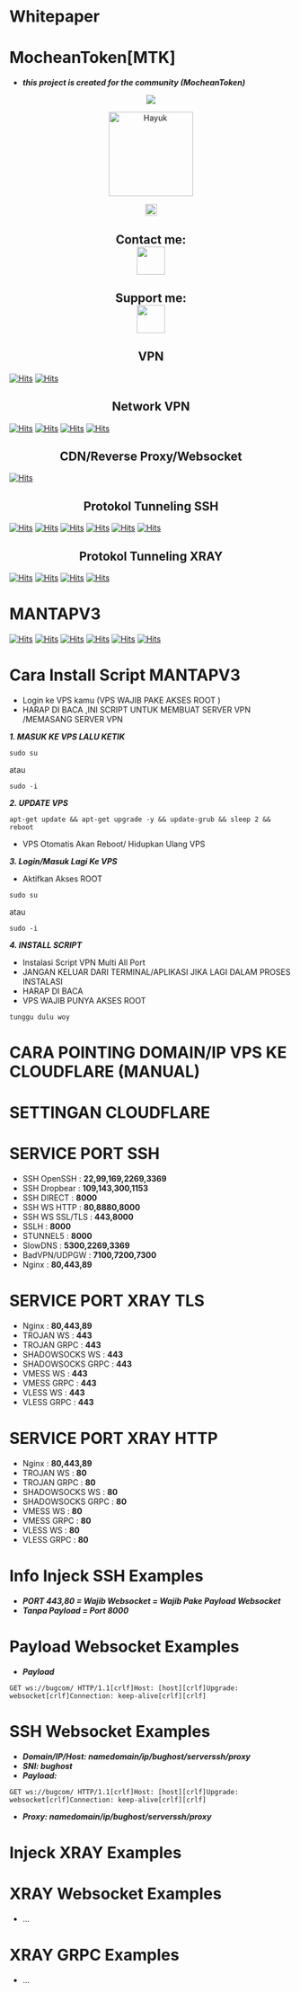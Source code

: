# Whitepaper

# MocheanToken[MTK]
- ***this project is created for the community (MocheanToken)***


<p align="center">
<img src="https://ibb.co/tqYNmdK" />
</p>

<p align='center'><a href="https://ibb.co/tqYNmdK"><img src="https://raw.githubusercontent.com/MocheanToken/.github/master/kotori2.png?r=82s" width="150" alt="Hayuk"/></a></p>

<p align="center">
<img height=21 src="https://komarev.com/ghpvc/?username=fisabiliyusri">
</p>
<div height='45' align="center">
<h2>Contact me: <br>
<a href="https://facebook.com/sulaiman.xl"> <img src="https://cdn.jsdelivr.net/npm/simple-icons@3.0.1/icons/facebook.svg" height='50'> </a>
<h2>Support me: <br>
<a href="https://trakteer.id/sulaiman-l/tip"> <img src="https://cdn.trakteer.id/images/embed/trbtn-red-6.png" height='50'> </a>
</h2>
</div>
</p> 
<h2 align="center">VPN</h2>

[![Hits](https://img.shields.io/badge/SSH-F38020?style=for-the-badge&logo=Cloudflare&logoColor=white&edge_flat=false)](https://github.com/fisabiliyusri/MANTAPV3)
[![Hits](https://img.shields.io/badge/XRAY-F38020?style=for-the-badge&logo=Cloudflare&logoColor=white&edge_flat=false)](https://github.com/fisabiliyusri/MANTAPV3)
</h2>
<h2 align="center">Network VPN</h2>

[![Hits](https://img.shields.io/badge/SSH-Direct-F38020?style=for-the-badge&logo=Cloudflare&logoColor=white&edge_flat=false)](https://github.com/fisabiliyusri/MANTAPV3)
[![Hits](https://img.shields.io/badge/SSH-Websocket-F38020?style=for-the-badge&logo=Cloudflare&logoColor=white&edge_flat=false)](https://github.com/fisabiliyusri/MANTAPV3)
[![Hits](https://img.shields.io/badge/XRAY-Websocket-F38020?style=for-the-badge&logo=Cloudflare&logoColor=white&edge_flat=false)](https://github.com/fisabiliyusri/MANTAPV3)
[![Hits](https://img.shields.io/badge/XRAY-GRPC-F38020?style=for-the-badge&logo=Cloudflare&logoColor=white&edge_flat=false)](https://github.com/fisabiliyusri/MANTAPV3)
</h2>
<h2 align="center">CDN/Reverse Proxy/Websocket</h2>

[![Hits](https://img.shields.io/badge/Domain_Cloudflare_Only-F38020?style=for-the-badge&logo=Cloudflare&logoColor=white&edge_flat=false)](https://github.com/fisabiliyusri/MANTAPV3)
</h2>
<h2 align="center">Protokol Tunneling SSH</h2>

[![Hits](https://img.shields.io/badge/SSH_OpenSSH-F38020?style=for-the-badge&logo=Cloudflare&logoColor=white&edge_flat=false)](https://github.com/fisabiliyusri/MANTAPV3)
[![Hits](https://img.shields.io/badge/SSH_Dropber-F38020?style=for-the-badge&logo=Cloudflare&logoColor=white&edge_flat=false)](https://github.com/fisabiliyusri/MANTAPV3)
[![Hits](https://img.shields.io/badge/SSH_SSLH-F38020?style=for-the-badge&logo=Cloudflare&logoColor=white&edge_flat=false)](https://github.com/fisabiliyusri/MANTAPV3)
[![Hits](https://img.shields.io/badge/SSH_Stunnel5-F38020?style=for-the-badge&logo=Cloudflare&logoColor=white&edge_flat=false)](https://github.com/fisabiliyusri/MANTAPV3)
[![Hits](https://img.shields.io/badge/SSH_Websocket-F38020?style=for-the-badge&logo=Cloudflare&logoColor=white&edge_flat=false)](https://github.com/fisabiliyusri/MANTAPV3)
[![Hits](https://img.shields.io/badge/SSH_SlowDNS-F38020?style=for-the-badge&logo=Cloudflare&logoColor=white&edge_flat=false)](https://github.com/fisabiliyusri/MANTAPV3)
</h2>
<h2 align="center">Protokol Tunneling XRAY</h2>

[![Hits](https://img.shields.io/badge/XRAY_VLESS-F38020?style=for-the-badge&logo=Cloudflare&logoColor=white&edge_flat=false)](https://github.com/fisabiliyusri/MANTAPV3)
[![Hits](https://img.shields.io/badge/XRAY_VMESS-F38020?style=for-the-badge&logo=Cloudflare&logoColor=white&edge_flat=false)](https://github.com/fisabiliyusri/MANTAPV3)
[![Hits](https://img.shields.io/badge/XRAY_TROJAN-F38020?style=for-the-badge&logo=Cloudflare&logoColor=white&edge_flat=false)](https://github.com/fisabiliyusri/MANTAPV3)
[![Hits](https://img.shields.io/badge/XRAY_SHADOWSOCKS-F38020?style=for-the-badge&logo=Cloudflare&logoColor=white&edge_flat=false)](https://github.com/fisabiliyusri/MANTAPV3)
</h2>

# MANTAPV3
[![Hits](https://hits.seeyoufarm.com/api/count/incr/badge.svg?url=https%3A%2F%2Fgithub.com%2Ffisabiliyusri%2FMANTAPV3&count_bg=%2379C83D&title_bg=%23555555&icon=monster.svg&icon_color=%23FF0000&title=Di+Lihat&edge_flat=false)](https://hits.seeyoufarm.com)
[![Hits](https://hits.seeyoufarm.com/api/count/incr/badge.svg?url=https://github.com/fisabiliyusri/MANTAPV3&count_bg=%2379C83D&title_bg=%23555555&icon=angularjs.svg&icon_color=%23FF0000&title=Di+Lihat&edge_flat=false)](https://hits.seeyoufarm.com)
[![Hits](https://hits.seeyoufarm.com/api/count/incr/badge.svg?url=https%3A%2F%2Fgithub.com%2Ffisabiliyusri%2FMANTAPV3&count_bg=%2379C83D&title_bg=%23555555&icon=notion.svg&icon_color=%2301021C&title=Di+Lihat&edge_flat=false)](https://hits.seeyoufarm.com)
[![Hits](https://hits.seeyoufarm.com/api/count/incr/badge.svg?url=https%3A%2F%2Fgithub.com%2Ffisabiliyusri%2FMANTAPV3&count_bg=%2379C83D&title_bg=%23555555&icon=t-mobile.svg&icon_color=%23FAC805&title=Di+Lihat&edge_flat=true)](https://hits.seeyoufarm.com)
[![Hits](https://hits.seeyoufarm.com/api/count/incr/badge.svg?url=https://github.com/fisabiliyusri/MANTAPV3&count_bg=%2379C83D&title_bg=%23555555&icon=angular.svg&icon_color=%2338FF00&title=Di+Lihat&edge_flat=false)](https://hits.seeyoufarm.com)
[![Hits](https://hits.seeyoufarm.com/api/count/incr/badge.svg?url=https://github.com/fisabiliyusri/MANTAPV3&count_bg=%2379C83D&title_bg=%23555555&icon=pixiv.svg&icon_color=%2300BDFF&title=Di+Lihat&edge_flat=false)](https://hits.seeyoufarm.com)

# Cara Install Script MANTAPV3
- Login ke VPS kamu (VPS WAJIB PAKE AKSES ROOT )
- HARAP DI BACA ,INI SCRIPT UNTUK MEMBUAT SERVER VPN /MEMASANG SERVER VPN

***1. MASUK KE VPS LALU KETIK***
```
sudo su
```
atau
```
sudo -i
```

***2. UPDATE VPS***

```
apt-get update && apt-get upgrade -y && update-grub && sleep 2 && reboot
```
- VPS Otomatis Akan Reboot/ Hidupkan Ulang VPS

***3. Login/Masuk Lagi Ke VPS***
- Aktifkan Akses ROOT
```
sudo su
```
atau
```
sudo -i
```
***4. INSTALL SCRIPT***
- Instalasi Script VPN Multi All Port
- JANGAN KELUAR DARI TERMINAL/APLIKASI JIKA LAGI DALAM PROSES INSTALASI
- HARAP DI BACA
- VPS WAJIB PUNYA AKSES ROOT
```
tunggu dulu woy
```

# CARA POINTING DOMAIN/IP VPS KE CLOUDFLARE (MANUAL)

# SETTINGAN CLOUDFLARE


# SERVICE PORT SSH
- SSH OpenSSH      : **22,99,169,2269,3369**
- SSH Dropbear     : **109,143,300,1153**
- SSH DIRECT       : **8000**
- SSH WS HTTP      : **80,8880,8000**
- SSH WS SSL/TLS   : **443,8000**
- SSLH             : **8000**
- STUNNEL5         : **8000**
- SlowDNS          : **5300,2269,3369**
- BadVPN/UDPGW      : **7100,7200,7300**
- Nginx             : **80,443,89**

# SERVICE PORT XRAY TLS
- Nginx            : **80,443,89**
- TROJAN WS        : **443**
- TROJAN GRPC      : **443**
- SHADOWSOCKS WS   : **443**
- SHADOWSOCKS GRPC : **443**
- VMESS WS         : **443**
- VMESS GRPC       : **443**
- VLESS WS         : **443**
- VLESS GRPC       : **443**

# SERVICE PORT XRAY HTTP
- Nginx             : **80,443,89**
- TROJAN WS        : **80**
- TROJAN GRPC      : **80**
- SHADOWSOCKS WS   : **80**
- SHADOWSOCKS GRPC : **80**
- VMESS WS         : **80**
- VMESS GRPC       : **80**
- VLESS WS         : **80**
- VLESS GRPC       : **80**


# Info Injeck SSH Examples
- ***PORT 443,80 = Wajib Websocket = Wajib Pake Payload Websocket***
- ***Tanpa Payload = Port 8000***

# Payload Websocket Examples
- ***Payload***
```
GET ws://bugcom/ HTTP/1.1[crlf]Host: [host][crlf]Upgrade: websocket[crlf]Connection: keep-alive[crlf][crlf]
```

# SSH Websocket Examples
- ***Domain/IP/Host: namedomain/ip/bughost/serverssh/proxy***
- ***SNI: bughost***
- ***Payload:***
```
GET ws://bugcom/ HTTP/1.1[crlf]Host: [host][crlf]Upgrade: websocket[crlf]Connection: keep-alive[crlf][crlf]
```
- ***Proxy: namedomain/ip/bughost/serverssh/proxy***

# Injeck XRAY Examples
# XRAY Websocket Examples
- ...
# XRAY GRPC Examples
- ...
